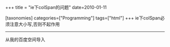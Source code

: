 +++
title = "ie下colSpan的问题"
date=2010-01-11

[taxonomies]
categories=["Programming"]
tags=["html"]
+++
ie下colSpan必须注意大小写,否则不起作用

---
从我的百度空间导入